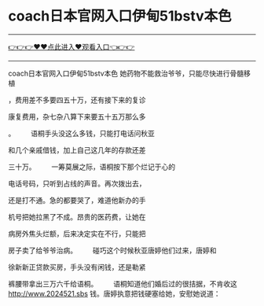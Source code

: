 # coach日本官网入口伊甸51bstv本色

<hr/><a href="https://github.com/sikiuc/genj/issues/1">👉👉👉♥♥点此进入♥观看入口👈👉👉</a><hr/>

coach日本官网入口伊甸51bstv本色
她药物不能救治爷爷，只能尽快进行骨髓移植

，费用差不多要四五十万，还有接下来的复诊

康复费用，杂七杂八算下来要五十五万那么多

。
　　语桐手头没这么多钱，只能打电话问秋亚

和几个亲戚借钱，加上自己这几年的存款还差

三十万。
　　一筹莫展之际，语桐按下那个烂记于心的

电话号码，只听到占线的声音。再次拨出去，

还是打不通。急的都要哭了，难道他新办的手

机号把她拉黑了不成。昂贵的医药费，让她在

病房外焦头烂额，后来决定实在不行，只能把

房子卖了给爷爷治病。
　　碰巧这个时候秋亚唐婷他们过来，唐婷和

徐新新正贷款买房，手头没有闲钱，还是勒紧

裤腰带拿出三万六千给语桐。
　　语桐知道他们婚后过的很拮据，不肯收这
http://www.2024521.sbs
钱。唐婷执意把钱硬塞给她，安慰她说道：

